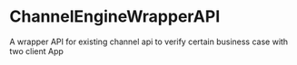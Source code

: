 # ChannelEngineWrapperAPI
A wrapper API for existing channel api to verify certain business case with two client App
